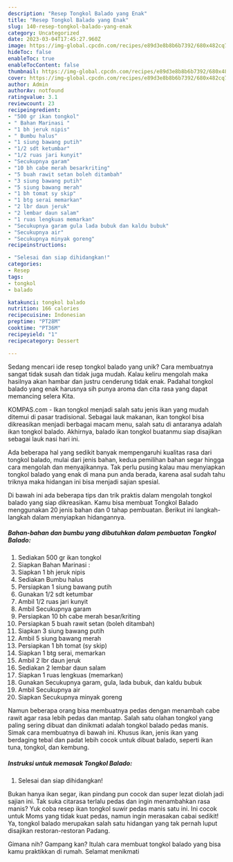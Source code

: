 ```yaml
---
description: "Resep Tongkol Balado yang Enak"
title: "Resep Tongkol Balado yang Enak"
slug: 140-resep-tongkol-balado-yang-enak
category: Uncategorized
date: 2023-03-04T17:45:27.960Z
image: https://img-global.cpcdn.com/recipes/e89d3e8b8b6b7392/680x482cq70/tongkol-balado-foto-resep-utama.jpg
hideToc: false
enableToc: true
enableTocContent: false
thumbnail: https://img-global.cpcdn.com/recipes/e89d3e8b8b6b7392/680x482cq70/tongkol-balado-foto-resep-utama.jpg
cover: https://img-global.cpcdn.com/recipes/e89d3e8b8b6b7392/680x482cq70/tongkol-balado-foto-resep-utama.jpg
author: Admin
authorAv: notfound
ratingvalue: 3.1
reviewcount: 23
recipeingredient:
- "500 gr ikan tongkol"
- " Bahan Marinasi "
- "1 bh jeruk nipis"
- " Bumbu halus"
- "1 siung bawang putih"
- "1/2 sdt ketumbar"
- "1/2 ruas jari kunyit"
- "Secukupnya garam"
- "10 bh cabe merah besarkriting"
- "5 buah rawit setan boleh ditambah"
- "3 siung bawang putih"
- "5 siung bawang merah"
- "1 bh tomat sy skip"
- "1 btg serai memarkan"
- "2 lbr daun jeruk"
- "2 lembar daun salam"
- "1 ruas lengkuas memarkan"
- "Secukupnya garam gula lada bubuk dan kaldu bubuk"
- "Secukupnya air"
- "Secukupnya minyak goreng"
recipeinstructions:

- "Selesai dan siap dihidangkan!"
categories:
- Resep
tags:
- tongkol
- balado

katakunci: tongkol balado 
nutrition: 166 calories
recipecuisine: Indonesian
preptime: "PT28M"
cooktime: "PT36M"
recipeyield: "1"
recipecategory: Dessert

---
```





Sedang mencari ide resep tongkol balado yang unik? Cara membuatnya sangat tidak susah dan tidak juga mudah. Kalau keliru mengolah maka hasilnya akan hambar dan justru cenderung tidak enak. Padahal tongkol balado yang enak harusnya sih punya aroma dan cita rasa yang dapat memancing selera Kita.





KOMPAS.com - Ikan tongkol menjadi salah satu jenis ikan yang mudah ditemui di pasar tradisional. Sebagai lauk makanan, ikan tongkol bisa dikreasikan menjadi berbagai macam menu, salah satu di antaranya adalah ikan tongkol balado. Akhirnya, balado ikan tongkol buatanmu siap disajikan sebagai lauk nasi hari ini.

Ada beberapa hal yang sedikit banyak mempengaruhi kualitas rasa dari tongkol balado, mulai dari jenis bahan, kedua pemilihan bahan segar hingga cara mengolah dan menyajikannya. Tak perlu pusing kalau mau menyiapkan tongkol balado yang enak di mana pun anda berada, karena asal sudah tahu triknya maka hidangan ini bisa menjadi sajian spesial.






Di bawah ini ada beberapa tips dan trik praktis dalam mengolah tongkol balado yang siap dikreasikan. Kamu bisa membuat Tongkol Balado menggunakan 20 jenis bahan dan 0 tahap pembuatan. Berikut ini langkah-langkah dalam menyiapkan hidangannya.

<!--inarticleads1-->

##### Bahan-bahan dan bumbu yang dibutuhkan dalam pembuatan Tongkol Balado:

1. Sediakan 500 gr ikan tongkol
1. Siapkan  Bahan Marinasi :
1. Siapkan 1 bh jeruk nipis
1. Sediakan  Bumbu halus
1. Persiapkan 1 siung bawang putih
1. Gunakan 1/2 sdt ketumbar
1. Ambil 1/2 ruas jari kunyit
1. Ambil Secukupnya garam
1. Persiapkan 10 bh cabe merah besar/kriting
1. Persiapkan 5 buah rawit setan (boleh ditambah)
1. Siapkan 3 siung bawang putih
1. Ambil 5 siung bawang merah
1. Persiapkan 1 bh tomat (sy skip)
1. Siapkan 1 btg serai, memarkan
1. Ambil 2 lbr daun jeruk
1. Sediakan 2 lembar daun salam
1. Siapkan 1 ruas lengkuas (memarkan)
1. Gunakan Secukupnya garam, gula, lada bubuk, dan kaldu bubuk
1. Ambil Secukupnya air
1. Siapkan Secukupnya minyak goreng


Namun beberapa orang bisa membuatnya pedas dengan menambah cabe rawit agar rasa lebih pedas dan mantap. Salah satu olahan tongkol yang paling sering dibuat dan dinikmati adalah tongkol balado pedas manis. Simak cara membuatnya di bawah ini. Khusus ikan, jenis ikan yang berdaging tebal dan padat lebih cocok untuk dibuat balado, seperti ikan tuna, tongkol, dan kembung. 

<!--inarticleads2-->

##### Instruksi untuk memasak Tongkol Balado:


1. Selesai dan siap dihidangkan!

Bukan hanya ikan segar, ikan pindang pun cocok dan super lezat diolah jadi sajian ini. Tak suka citarasa terlalu pedas dan ingin menambahkan rasa manis? Yuk coba resep ikan tongkol suwir pedas manis satu ini. Ini cocok untuk Moms yang tidak kuat pedas, namun ingin merasakan cabai sedikit! Ya, tongkol balado merupakan salah satu hidangan yang tak pernah luput disajikan restoran-restoran Padang. 

Gimana nih? Gampang kan? Itulah cara membuat tongkol balado yang bisa kamu praktikkan di rumah. Selamat menikmati
